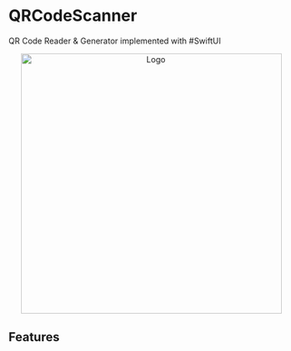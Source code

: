 # QRCodeScanner
QR Code Reader & Generator implemented with #SwiftUI


<p align="center">
<img src="https://is3-ssl.mzstatic.com/image/thumb/Purple124/v4/84/b5/24/84b52479-bf86-4eb4-e35f-47439f4473a7/AppIcon-1x_U007emarketing-0-5-0-85-220.png/460x0w.webp" alt="Logo" title="Logo" width="460"/>
</p>

## Features

